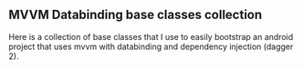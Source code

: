 ## MVVM Databinding base classes collection

Here is a collection of base classes that I use to easily bootstrap an android project that uses mvvm with databinding and dependency injection (dagger 2).
